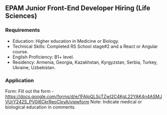 ## EPAM Junior Front-End Developer Hiring (Life Sciences)

### Requirements

- Education: Higher education in Medicine or Biology.
- Technical Skills: Completed RS School stage#2 and a React or Angular course.
- English Proficiency: B1+ level.
- Residency: Armenia, Georgia, Kazakhstan, Kyrgyzstan, Serbia, Turkey, Ukraine, Uzbekistan.

### Application

Form: Fill out the form - https://docs.google.com/forms/d/e/1FAIpQLScTZwI2C4KgL22YAK4n4ASMJVUrY242S_PV0i6CkrReoClxyA/viewform
Note: Indicate medical or biological education in comments.

